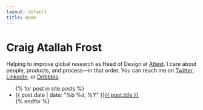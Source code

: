 ```yaml
---
layout: default
title: Home
---
```

<h1 class="home-heading">Craig Atallah Frost</h1>
<p>Helping to improve global research as Head of Design at <a href="https://www.askattest.com/">Attest</a>. I care about people, products, and process—in that order. You can reach me on <a href="https://twitter.com/_ctfd_uk">Twitter</a>, <a href="https://www.linkedin.com/in/craigtfrost/">LinkedIn</a>, or <a href="https://dribbble.com/_ctf">Dribbble</a>.</p>

<ul class="post-list">
{% for post in site.posts %}
    <li><span>{{ post.date | date: "%b %d, %Y" }}</span><a href="{{ post.url }}">{{ post.title }}</a></li>
{% endfor %}
</ul>